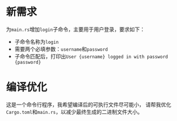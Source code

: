 # 新需求

为`main.rs`增加`login`子命令，主要用于用户登录，要求如下：

- 子命令名称为`login`
- 需要两个必填参数：`username`和`password`
- 子命令匹配后，打印出`User {username} logged in with password {password}`


# 编译优化

这是一个命令行程序，我希望编译后的可执行文件尽可能小，
请帮我优化`Cargo.toml`和`main.rs`，以减少最终生成的二进制文件大小。
